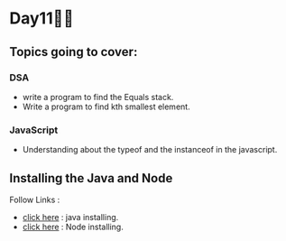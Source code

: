 # Day11🧑‍💻
## Topics going to cover: 
### DSA
- write a program to find the Equals stack.
- Write a program to find kth smallest element.

### JavaScript
- Understanding about the typeof and the instanceof in the javascript.

## Installing the Java and Node 
Follow Links : 
- [click here](https://www.java.com/en/download/help/download_options.html) : java installing.
- [click here](https://nodejs.org/en/download) : Node installing.